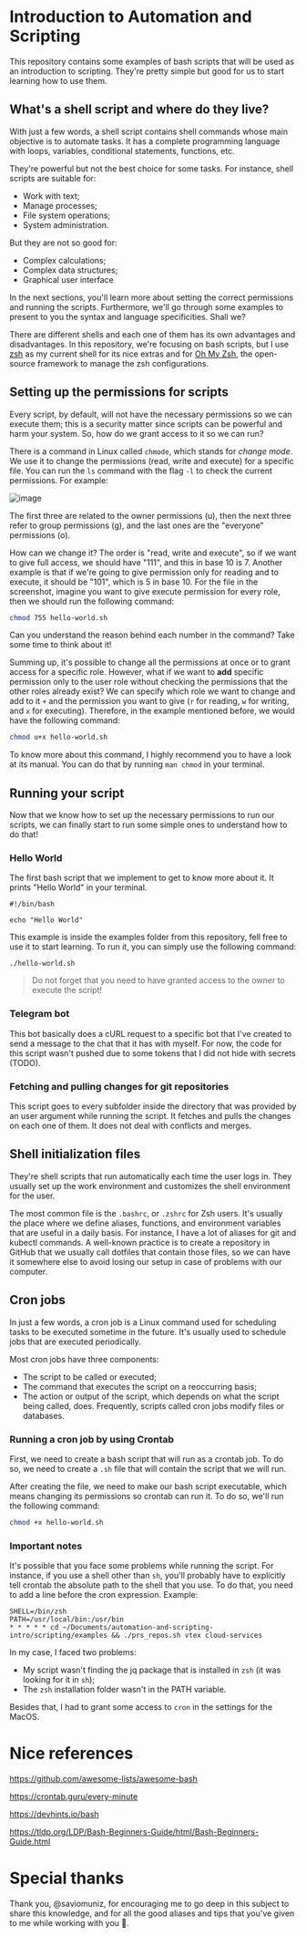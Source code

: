 # Introduction to Automation and Scripting

This repository contains some examples of bash scripts that will be used as an introduction to scripting. They're pretty simple but good for us to start learning how to use them.

## What's a shell script and where do they live?

With just a few words, a shell script contains shell commands whose main objective is to automate tasks. It has a complete programming language with loops, variables, conditional statements, functions, etc.

They're powerful but not the best choice for some tasks. For instance, shell scripts are suitable for:

- Work with text;
- Manage processes;
- File system operations;
- System administration.

But they are not so good for:

- Complex calculations;
- Complex data structures;
- Graphical user interface

In the next sections, you'll learn more about setting the correct permissions and running the scripts. Furthermore, we'll go through some examples to present to you the syntax and language specificities. Shall we?

There are different shells and each one of them has its own advantages and disadvantages. In this repository, we're focusing on bash scripts, but I use [zsh](https://www.zsh.org/) as my current shell for its nice extras and for [Oh My Zsh](https://github.com/ohmyzsh/ohmyzsh), the open-source framework to manage the zsh configurations.

## Setting up the permissions for scripts

Every script, by default, will not have the necessary permissions so we can execute them; this is a security matter since scripts can be powerful and harm your system. So, how do we grant access to it so we can run?

There is a command in Linux called `chmode`, which stands for _change mode_. We use it to change the permissions (read, write and execute) for a specific file. You can run the `ls` command with the flag `-l` to check the current permissions. For example:

![image](https://user-images.githubusercontent.com/19495917/136972765-c72a770e-1cfa-4a5b-9afb-ec62c9e613fc.png)

The first three are related to the owner permissions (u), then the next three refer to group permissions (g), and the last ones are the "everyone" permissions (o).

How can we change it? The order is "read, write and execute", so if we want to give full access, we should have "111", and this in base 10 is 7. Another example is that if we're going to give permission only for reading and to execute, it should be "101", which is 5 in base 10. For the file in the screenshot, imagine you want to give execute permission for every role, then we should run the following command:

```bash
chmod 755 hello-world.sh
```

Can you understand the reason behind each number in the command? Take some time to think about it!

Summing up, it's possible to change all the permissions at once or to grant access for a specific role. However, what if we want to **add** specific permission only to the user role without checking the permissions that the other roles already exist? We can specify which role we want to change and add to it `+` and the permission you want to give (`r` for reading, `w` for writing, and `x` for executing). Therefore, in the example mentioned before, we would have the following command:

```bash
chmod u+x hello-world.sh
```

To know more about this command, I highly recommend you to have a look at its manual. You can do that by running `man chmod` in your terminal.

## Running your script

Now that we know how to set up the necessary permissions to run our scripts, we can finally start to run some simple ones to understand how to do that!

### Hello World

The first bash script that we implement to get to know more about it. It prints "Hello World" in your terminal.

```
#!/bin/bash

echo "Hello World"
```

This example is inside the examples folder from this repository, fell free to use it to start learning. To run it, you can simply use the following command:
```
./hello-world.sh
```

> Do not forget that you need to have granted access to the owner to execute the script!

### Telegram bot
This bot basically does a cURL request to a specific bot that I've created to send a message to the chat that it has with myself. For now, the code for this script wasn't pushed due to some tokens that I did not hide with secrets (TODO).

### Fetching and pulling changes for git repositories
This script goes to every subfolder inside the directory that was provided by an user argument while running the script. It fetches and pulls the changes on each one of them. It does not deal with conflicts and merges.

## Shell initialization files

They're shell scripts that run automatically each time the user logs in. They usually set up the work environment and customizes the shell environment for the user.

The most common file is the `.bashrc`, or `.zshrc` for Zsh users. It's usually the place where we define aliases, functions, and environment variables that are useful in a daily basis. For instance, I have a lot of aliases for git and kubectl commands. A well-known practice is to create a repository in GitHub that we usually call dotfiles that contain those files, so we can have it somewhere else to avoid losing our setup in case of problems with our computer.

## Cron jobs

In just a few words, a cron job is a Linux command used for scheduling tasks to be executed sometime in the future. It's usually used to schedule jobs that are executed periodically.

Most cron jobs have three components:

- The script to be called or executed;
- The command that executes the script on a reoccurring basis;
- The action or output of the script, which depends on what the script being called, does. Frequently, scripts called cron jobs modify files or databases.

### Running a cron job by using Crontab

First, we need to create a bash script that will run as a crontab job. To do so, we need to create a `.sh` file that will contain the script that we will run.

After creating the file, we need to make our bash script executable, which means changing its permissions so crontab can run it. To do so, we'll run the following command:

```bash
chmod +x hello-world.sh
```

### Important notes
It's possible that you face some problems while running the script. For instance, if you use a shell other than `sh`, you'll probably have to explicitly tell crontab the absolute path to the shell that you use. To do that, you need to add a line before the cron expression. Example:

```
SHELL=/bin/zsh
PATH=/usr/local/bin:/usr/bin
* * * * * cd ~/Documents/automation-and-scripting-intro/scripting/examples && ./prs_repos.sh vtex cloud-services
```

In my case, I faced two problems:
- My script wasn't finding the jq package that is installed in `zsh` (it was looking for it in `sh`);
- The `zsh` installation folder wasn't in the PATH variable.

Besides that, I had to grant some access to `cron` in the settings for the MacOS.




# Nice references

https://github.com/awesome-lists/awesome-bash

https://crontab.guru/every-minute

https://devhints.io/bash

https://tldp.org/LDP/Bash-Beginners-Guide/html/Bash-Beginners-Guide.html

# Special thanks
Thank you, @saviomuniz, for encouraging me to go deep in this subject to share this knowledge, and for all the good aliases and tips that you've given to me while working with you :rocket:.